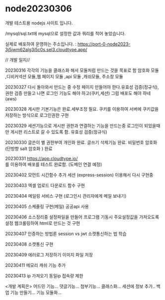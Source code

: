 # node20230306

개발 테스트용 nodejs 사이트 입니다.

/mysql/sql.txt에 mysql으로 설정한 값과 쿼리를 적어 놓았습니다.

실제로 배포하여 운영하는 주소입니다.
:
https://port-0-node2023-3j5jwm62alg3i5c0s.sel3.cloudtype.app/

// 개발 일지//

20230316 각각의 기능을 클래스화 해서 모듈처럼 만드는 것을 목표로 함
암호화 모듈 ,디비커넥션 모듈,웹 페이지 모듈 ,api 모듈 ,캐쉬모듈, 주소창 모듈

20230327 다시 돌아와서 만드는 중
수정 페이지 만들어야 한다.유효성 검증(정규식), 권한 검증
만들고 나면 로그인 기능도 해야 하고(쿠키,세션)
그럼 배포도 해야 하네(aws)

20230328
게시판 기본기능은 완료.세부조정 필요.
쿠키를 이용하여 서버에 쿠키값을 저장하는 방식으로 로그인권한 구현

20230329
세션기능으로 게시판 권한과 연결하는 기능을 만드는중
로그인이 되었을때만 게시판 리스트로 갈 수 있도록 함.
유효성 검증(정규식)

20230330
글쓴이 별 권한부여 개인화 완료.
글쓰기 삭제기능 완료.
비밀번호 암호화(단방향 salt 암호화 ) 완료

20230331
https://app.cloudtype.io/  
를 이용하여 배포를 테스트 완료함. (도메인 연결 예정)

20230402
모먼트 시간함수 추가
세션 (express-session) 이용해서 다시 구현중

20230403
엑셀 업로드 다운로드 함수 구현

20230404
메일링 서비스 구현 (로그인시 관리자에게 메일 보내기)

20230405
스케쥴링 구현(메일)
공공api 사용

20230406
소스정리중
설정파일을 만들어 프로그램 기동시 주요설정값을 가져오도록 설정
웹크롤링하여 html로 만드는 것 구현

20230407
인증하는 방법론 session vs jwt
소캣통신하는 법 학습

20230408
소캣통신 구현

20230409
에러로그 저장하기
이미지 파일 저장

20230411
메모리 캐쉬 기능 추가

20230413
ip 가져오기
동일ip 접속량 제한

<개발 계획은>
어드민 기능...
댓글기능...
첨부기능...
클래스화...
세션에 정보 추가..
백업 기능 만들기...
기능 모듈화...
